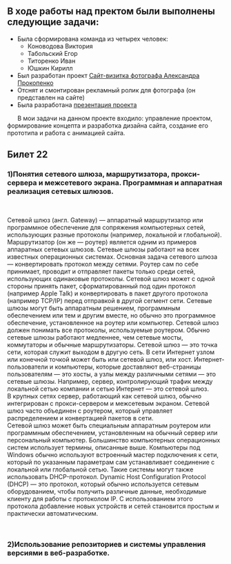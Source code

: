 <h3><h2>В ходе работы над пректом были выполнены следующие задачи:</h2></em>
   <ul>
    <li>Была сформирована команда из четырех человек:
        <ul><li>Коноводова Виктория</li>
         <li>Табольский Егор</li>
         <li>Титоренко Иван</li>
         <li>Юшкин Кирилл</li>
     </ul>
    </li>
    <li> Был разработан проект <a href="/alex-foto">Сайт-визитка фотографа Александра Прокопенко</a></li>    
    <li> Отснят и смонтирован рекламный ролик для фотографа (он представлен на сайте)</li>
    <li> Была разработана <a href="/presentation">презентация проекта</a></li>   
   </ul>
	   <p> &nbsp; &nbsp; &nbsp; В мои задачи на данном проекте входило: управление проектом, формирование концепта и разработка дизайна сайта, создание его прототипа и работа с анимацией сайта.</p></h3>
	   <h2>Билет 22</h2>
<h3>1)Понятия сетевого шлюза, маршрутизатора, прокси-сервера и межсетевого экрана. Программная и аппаратная реализация сетевых шлюзов.</h3><br><p>
	Сетевой шлюз (англ. Gateway) — аппаратный маршрутизатор или программное обеспечение для сопряжения компьютерных сетей, использующих разные протоколы (например, локальной и глобальной).<br>
Маршрутизатор (он же — роутер) является одним из примеров аппаратных сетевых шлюзов.
Сетевые шлюзы работают на всех известных операционных системах. Основная задача сетевого шлюза — конвертировать протокол между сетями. Роутер сам по себе принимает, проводит и отправляет пакеты только среди сетей, использующих одинаковые протоколы. Сетевой шлюз может с одной стороны принять пакет, сформатированный под один протокол (например Apple Talk) и конвертировать в пакет другого протокола (например TCP/IP) перед отправкой в другой сегмент сети. Сетевые шлюзы могут быть аппаратным решением, программным обеспечением или тем и другим вместе, но обычно это программное обеспечение, установленное на роутер или компьютер. Сетевой шлюз должен понимать все протоколы, используемые роутером. Обычно сетевые шлюзы работают медленнее, чем сетевые мосты, коммутаторы и обычные маршрутизаторы. Сетевой шлюз — это точка сети, которая служит выходом в другую сеть. В сети Интернет узлом или конечной точкой может быть или сетевой шлюз, или хост. Интернет-пользователи и компьютеры, которые доставляют веб-страницы пользователям — это хосты, а узлы между различными сетями — это сетевые шлюзы. Например, сервер, контролирующий трафик между локальной сетью компании и сетью Интернет — это сетевой шлюз.
<br>
В крупных сетях сервер, работающий как сетевой шлюз, обычно интегрирован с прокси-сервером и межсетевым экраном. Сетевой шлюз часто объединен с роутером, который управляет распределением и конвертацией пакетов в сети.
<br>
Сетевой шлюз может быть специальным аппаратным роутером или программным обеспечением, установленным на обычный сервер или персональный компьютер. Большинство компьютерных операционных систем использует термины, описанные выше. Компьютеры под Windows обычно используют встроенный мастер подключения к сети, который по указанным параметрам сам устанавливает соединение с локальной или глобальной сетью. Такие системы могут также использовать DHCP-протокол. Dynamic Host Configuration Protocol (DHCP) — это протокол, который обычно используется сетевым оборудованием, чтобы получить различные данные, необходимые клиенту для работы с протоколом IP. С использованием этого протокола добавление новых устройств и сетей становится простым и практически автоматическим.
	</p><br>
<h3>2)Использование репозиториев и системы управления версиями в веб-разработке.</h3><br><p>
	</p>
